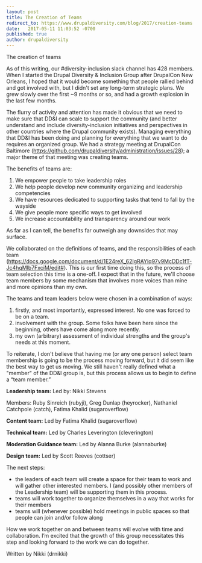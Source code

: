 ```yaml
---
layout: post
title: The Creation of Teams
redirect_to: https://www.drupaldiversity.com/blog/2017/creation-teams
date:   2017-05-11 11:03:52 -0700
published: true
author: drupaldiversity
---
```


The creation of teams

As of this writing, our #diversity-inclusion slack channel has 428 members.  When I started the Drupal Diversity & Inclusion Group after DrupalCon New Orleans, I hoped that it would become something that people rallied behind and got involved with, but I didn't set any long-term strategic plans. We grew slowly over the first ~9 months or so, and had a growth explosion in the last few months.

The flurry of activity and attention has made it obvious that we need to make sure that DD&I can scale to support the community (and better understand and include diversity-inclusion initiatives and perspectives in other countries where the Drupal community exists).  Managing everything that DD&I has been doing and planning for everything that we want to do requires an organized group.  We had a strategy meeting at DrupalCon Baltimore (https://github.com/drupaldiversity/administration/issues/28); a major theme of that meeting was creating teams.

The benefits of teams are:
1. We empower people to take leadership roles
2. We help people develop new community organizing and leadership competencies
3. We have resources dedicated to supporting tasks that tend to fall by the wayside
4. We give people more specific ways to get involved
5. We increase accountability and transparency around our work

As far as I can tell, the benefits far outweigh any downsides that may surface.

We collaborated on the definitions of teams, and the responsibilities of each team (https://docs.google.com/document/d/1E24reX_62IgRAYlq97v9McDDc1fT-Jc4hqMlb7FxciM/edit#).  This is our first time doing this, so the process of team selection this time is a one-off.  I expect that in the future, we'll choose team members by some mechanism that involves more voices than mine and more opinions than my own.

The teams and team leaders below were chosen in a combination of ways:
1. firstly, and most importantly, expressed interest.  No one was forced to be on a team.
2. involvement with the group. Some folks have been here since the beginning, others have come along more recently.
3. my own (arbitrary) assessment of individual strengths and the group's needs at this moment.

To reiterate, I don't believe that having me (or any one person) select team membership is going to be the process moving forward, but it did seem like the best way to get us moving.  We still haven't really defined what a "member" of the DD&I group is, but this process allows us to begin to define a “team member.”


**Leadership team:**
Led by: Nikki Stevens

Members: Ruby Sinreich (rubyji), Greg Dunlap (heyrocker), Nathaniel Catchpole (catch), Fatima Khalid (sugaroverflow)

**Content team:**
Led by Fatima Khalid (sugaroverflow)

**Technical team:**
Led by Charles Leverington (cleverington)

**Moderation Guidance team:**
Led by Alanna Burke (alannaburke)

**Design team:**
Led by Scott Reeves (cottser)

The next steps:
- the leaders of each team will create a space for their team to work and will gather other interested members.  I (and possibly other members of the Leadership team) will be supporting them in this process.
- teams will work together to organize themselves in a way that works for their members
- teams will (whenever possible) hold meetings in public spaces so that people can join and/or follow along

How we work together on and between teams will evolve with time and collaboration.  I’m excited that the growth of this group necessitates this step and looking forward to the work we can do together.

Written by Nikki (drnikki)
